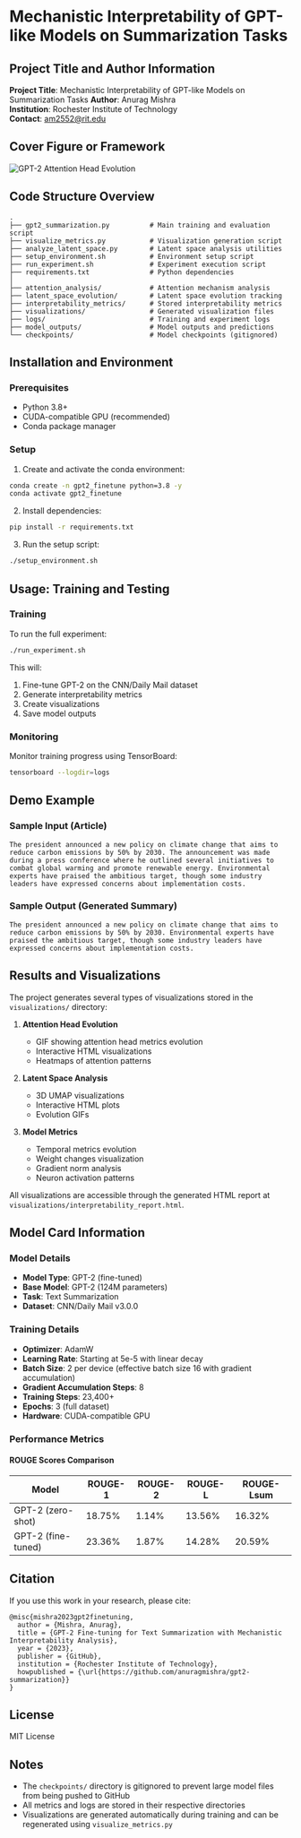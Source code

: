 # Mechanistic Interpretability of GPT-like Models on Summarization Tasks

## Project Title and Author Information
**Project Title**: Mechanistic Interpretability of GPT-like Models on Summarization Tasks
**Author**: Anurag Mishra  
**Institution**: Rochester Institute of Technology  
**Contact**: am2552@rit.edu

## Cover Figure or Framework
![GPT-2 Attention Head Evolution](visualizations/attention_head_evolution.gif)

## Code Structure Overview
```
.
├── gpt2_summarization.py          # Main training and evaluation script
├── visualize_metrics.py           # Visualization generation script
├── analyze_latent_space.py        # Latent space analysis utilities
├── setup_environment.sh           # Environment setup script
├── run_experiment.sh              # Experiment execution script
├── requirements.txt               # Python dependencies
│
├── attention_analysis/            # Attention mechanism analysis
├── latent_space_evolution/        # Latent space evolution tracking
├── interpretability_metrics/      # Stored interpretability metrics
├── visualizations/                # Generated visualization files
├── logs/                          # Training and experiment logs
├── model_outputs/                 # Model outputs and predictions
└── checkpoints/                   # Model checkpoints (gitignored)
```

## Installation and Environment
### Prerequisites
- Python 3.8+
- CUDA-compatible GPU (recommended)
- Conda package manager

### Setup
1. Create and activate the conda environment:
```bash
conda create -n gpt2_finetune python=3.8 -y
conda activate gpt2_finetune
```

2. Install dependencies:
```bash
pip install -r requirements.txt
```

3. Run the setup script:
```bash
./setup_environment.sh
```

## Usage: Training and Testing
### Training
To run the full experiment:
```bash
./run_experiment.sh
```

This will:
1. Fine-tune GPT-2 on the CNN/Daily Mail dataset
2. Generate interpretability metrics
3. Create visualizations
4. Save model outputs

### Monitoring
Monitor training progress using TensorBoard:
```bash
tensorboard --logdir=logs
```

## Demo Example
### Sample Input (Article)
```
The president announced a new policy on climate change that aims to reduce carbon emissions by 50% by 2030. The announcement was made during a press conference where he outlined several initiatives to combat global warming and promote renewable energy. Environmental experts have praised the ambitious target, though some industry leaders have expressed concerns about implementation costs.
```

### Sample Output (Generated Summary)
```
The president announced a new policy on climate change that aims to reduce carbon emissions by 50% by 2030. Environmental experts have praised the ambitious target, though some industry leaders have expressed concerns about implementation costs.
```

## Results and Visualizations
The project generates several types of visualizations stored in the `visualizations/` directory:

1. **Attention Head Evolution**
   - GIF showing attention head metrics evolution
   - Interactive HTML visualizations
   - Heatmaps of attention patterns

2. **Latent Space Analysis**
   - 3D UMAP visualizations
   - Interactive HTML plots
   - Evolution GIFs

3. **Model Metrics**
   - Temporal metrics evolution
   - Weight changes visualization
   - Gradient norm analysis
   - Neuron activation patterns

All visualizations are accessible through the generated HTML report at `visualizations/interpretability_report.html`.

## Model Card Information
### Model Details
- **Model Type**: GPT-2 (fine-tuned)
- **Base Model**: GPT-2 (124M parameters)
- **Task**: Text Summarization
- **Dataset**: CNN/Daily Mail v3.0.0

### Training Details
- **Optimizer**: AdamW
- **Learning Rate**: Starting at 5e-5 with linear decay
- **Batch Size**: 2 per device (effective batch size 16 with gradient accumulation)
- **Gradient Accumulation Steps**: 8
- **Training Steps**: 23,400+
- **Epochs**: 3 (full dataset)
- **Hardware**: CUDA-compatible GPU

### Performance Metrics
#### ROUGE Scores Comparison
| Model | ROUGE-1 | ROUGE-2 | ROUGE-L | ROUGE-Lsum |
|-------|---------|---------|---------|------------|
| GPT-2 (zero-shot) | 18.75% | 1.14% | 13.56% | 16.32% |
| GPT-2 (fine-tuned) | 23.36% | 1.87% | 14.28% | 20.59% |

## Citation
If you use this work in your research, please cite:
```
@misc{mishra2023gpt2finetuning,
  author = {Mishra, Anurag},
  title = {GPT-2 Fine-tuning for Text Summarization with Mechanistic Interpretability Analysis},
  year = {2023},
  publisher = {GitHub},
  institution = {Rochester Institute of Technology},
  howpublished = {\url{https://github.com/anuragmishra/gpt2-summarization}}
}
```

## License
MIT License

## Notes
- The `checkpoints/` directory is gitignored to prevent large model files from being pushed to GitHub
- All metrics and logs are stored in their respective directories
- Visualizations are generated automatically during training and can be regenerated using `visualize_metrics.py` 